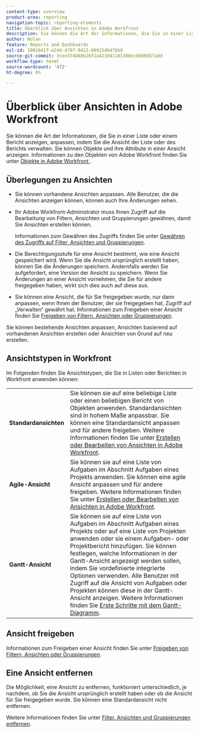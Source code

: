 ```yaml
---
content-type: overview
product-area: reporting
navigation-topic: reporting-elements
title: Überblick über Ansichten in Adobe Workfront
description: Sie können die Art der Informationen, die Sie in einer Liste oder einem Bericht anzeigen, anpassen, indem Sie die Ansicht der Liste oder des Berichts verwalten. Sie können Objekte und ihre Attribute in einer Ansicht anzeigen.
author: Nolan
feature: Reports and Dashboards
exl-id: 18016417-e24d-4797-9422-00915db47bb9
source-git-commit: 3cee374b68b26f2a423d41101300ec8b6685fadd
workflow-type: tm+mt
source-wordcount: '472'
ht-degree: 0%

---
```


# Überblick über Ansichten in Adobe Workfront

<!--Audited: 11/2024-->

Sie können die Art der Informationen, die Sie in einer Liste oder einem Bericht anzeigen, anpassen, indem Sie die Ansicht der Liste oder des Berichts verwalten. Sie können Objekte und ihre Attribute in einer Ansicht anzeigen. Informationen zu den Objekten von Adobe Workfront finden Sie unter [Objekte in Adobe Workfront ](../../../workfront-basics/navigate-workfront/workfront-navigation/understand-objects.md).

## Überlegungen zu Ansichten

* Sie können vorhandene Ansichten anpassen. Alle Benutzer, die die Ansichten anzeigen können, können auch Ihre Änderungen sehen.
* Ihr Adobe Workfront-Administrator muss Ihnen Zugriff auf die Bearbeitung von Filtern, Ansichten und Gruppierungen gewähren, damit Sie Ansichten erstellen können.

  Informationen zum Gewähren des Zugriffs finden Sie unter [Gewähren des Zugriffs auf Filter, Ansichten und Gruppierungen](../../../administration-and-setup/add-users/configure-and-grant-access/grant-access-fvg.md).

* Die Berechtigungsstufe für eine Ansicht bestimmt, wie eine Ansicht gespeichert wird. Wenn Sie die Ansicht ursprünglich erstellt haben, können Sie die Änderungen speichern. Andernfalls werden Sie aufgefordert, eine Version der Ansicht zu speichern. Wenn Sie Änderungen an einer Ansicht vornehmen, die Sie für andere freigegeben haben, wirkt sich dies auch auf diese aus.
* Sie können eine Ansicht, die für Sie freigegeben wurde, nur dann anpassen, wenn Ihnen der Benutzer, der sie freigegeben hat, Zugriff auf „Verwalten“ gewährt hat. Informationen zum Freigeben einer Ansicht finden Sie [Freigeben von Filtern, Ansichten oder Gruppierungen](../../../reports-and-dashboards/reports/reporting-elements/share-filter-view-grouping.md).

Sie können bestehende Ansichten anpassen, Ansichten basierend auf vorhandenen Ansichten erstellen oder Ansichten von Grund auf neu erstellen.

## Ansichtstypen in Workfront

Im Folgenden finden Sie Ansichtstypen, die Sie in Listen oder Berichten in Workfront anwenden können:

<table style="table-layout:auto">
    <tr>
        <td><strong>Standardansichten</strong></td>
        <td>Sie können sie auf eine beliebige Liste oder einen beliebigen Bericht von Objekten anwenden. Standardansichten sind in hohem Maße anpassbar. Sie können eine Standardansicht anpassen und für andere freigeben. Weitere Informationen finden Sie unter <a href="/help/quicksilver/reports-and-dashboards/reports/reporting-elements/create-edit-views.md">Erstellen oder Bearbeiten von Ansichten in Adobe Workfront</a>.</td>
    </tr>
    <tr>
        <td><strong>Agile-Ansicht</strong></td>
        <td>Sie können sie auf eine Liste von Aufgaben im Abschnitt Aufgaben eines Projekts anwenden. Sie können eine agile Ansicht anpassen und für andere freigeben. Weitere Informationen finden Sie unter <a href="/help/quicksilver/reports-and-dashboards/reports/reporting-elements/create-edit-views.md">Erstellen oder Bearbeiten von Ansichten in Adobe Workfront</a>.</td>
    </tr>
    <tr>
        <td><strong>Gantt-Ansicht</strong></td>
        <td>Sie können sie auf eine Liste von Aufgaben im Abschnitt Aufgaben eines Projekts oder auf eine Liste von Projekten anwenden oder sie einem Aufgaben- oder Projektbericht hinzufügen. Sie können festlegen, welche Informationen in der Gantt-Ansicht angezeigt werden sollen, indem Sie vordefinierte integrierte Optionen verwenden. Alle Benutzer mit Zugriff auf die Ansicht von Aufgaben oder Projekten können diese in der Gantt-Ansicht anzeigen. Weitere Informationen finden Sie <a href="/help/quicksilver/manage-work/gantt-chart/use-the-gantt-chart/get-started-with-gantt.md">Erste Schritte mit dem Gantt-Diagramm</a>.</td>
       </tr>
</table>

<!--NOTE FOR MAYBE LATER: consider adding calendar and board views, or Milestone view (not customizable) to this list of views (above)?! -->

## Ansicht freigeben

Informationen zum Freigeben einer Ansicht finden Sie unter [Freigeben von Filtern, Ansichten oder Gruppierungen](../../../reports-and-dashboards/reports/reporting-elements/share-filter-view-grouping.md).

## Eine Ansicht entfernen

Die Möglichkeit, eine Ansicht zu entfernen, funktioniert unterschiedlich, je nachdem, ob Sie die Ansicht ursprünglich erstellt haben oder ob die Ansicht für Sie freigegeben wurde. Sie können eine Standardansicht nicht entfernen.

Weitere Informationen finden Sie unter [Filter, Ansichten und Gruppierungen entfernen](../../../reports-and-dashboards/reports/reporting-elements/remove-filters-views-groupings.md).


